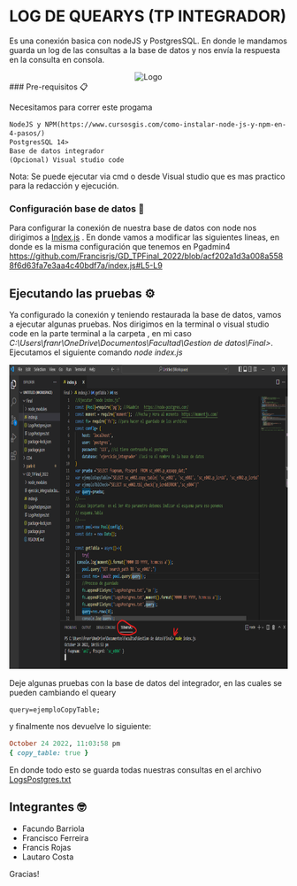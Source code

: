 # LOG DE QUEARYS (TP INTEGRADOR)
Es una conexión basica con nodeJS y PostgresSQL. En donde le mandamos guarda un log de las consultas a la base de datos y nos envía la respuesta en la consulta en consola.
<div align="center">
 <img src=https://meteo.frd.utn.edu.ar/logofrd.jpg alt="Logo" width="300" height="150">
 </div>
### Pre-requisitos 📋

Necesitamos para correr este progama

```
NodeJS y NPM(https://www.cursosgis.com/como-instalar-node-js-y-npm-en-4-pasos/)
PostgresSQL 14>
Base de datos integrador 
(Opcional) Visual studio code
```
Nota: Se puede ejecutar via cmd o desde Visual studio que es mas practico para la redacción y ejecución.
### Configuración base de datos 🔩
Para configurar la conexión de nuestra base de datos con node nos dirigimos a <a href="https://github.com/Francisrjs/GD_TPFinal_2022/blob/main/index.js">Index.js</a> . En donde vamos a modificar las siguientes lineas, en donde es la misma configuración que tenemos en Pgadmin4
https://github.com/Francisrjs/GD_TPFinal_2022/blob/acf202a1d3a008a5588f6d63fa7e3aa4c40bdf7a/index.js#L5-L9
## Ejecutando las pruebas ⚙️
Ya configurado la conexión y teniendo restaurada la base de datos, vamos a ejecutar algunas pruebas. Nos dirigimos en la terminal o visual studio code en la parte terminal a la carpeta , en mi caso _C:\Users\franr\OneDrive\Documentos\Facultad\Gestion de datos\Final>_. 
Ejecutamos el siguiente comando _node index.js_

 <img src="visual.png" alt="Logo" width="1000" height="550">

Deje algunas pruebas con la base de datos del integrador, en las cuales se pueden cambiando el queary

```
query=ejemploCopyTable;
```

y finalmente nos devuelve lo siguiente:

```ruby
October 24 2022, 11:03:58 pm
{ copy_table: true }
```
En donde todo esto se guarda todas nuestras consultas  en el archivo [LogsPostgres.txt](LogsPostgres.txt)



## Integrantes 🤓

* Facundo Barriola
* Francisco Ferreira
* Francis Rojas
* Lautaro Costa


Gracias!
